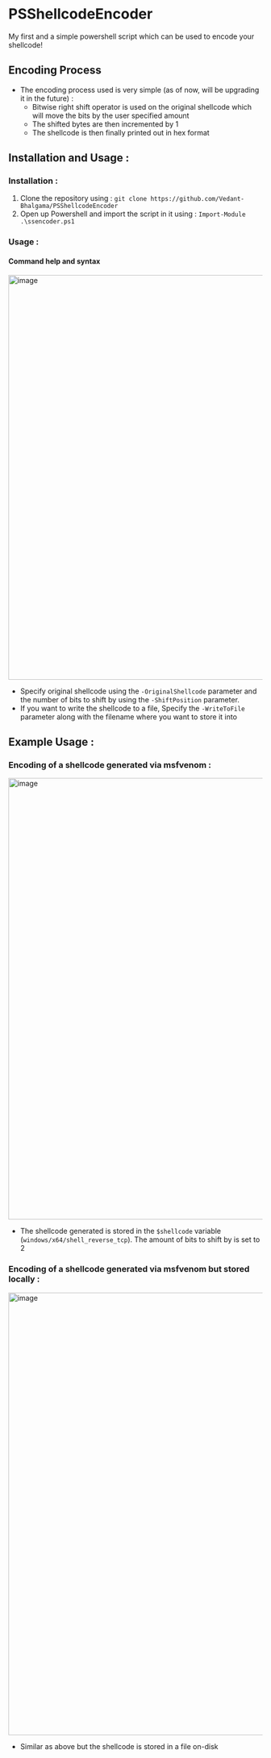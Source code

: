 # PSShellcodeEncoder
My first and a simple powershell script which can be used to encode your shellcode!

## Encoding Process 
- The encoding process used is very simple (as of now, will be upgrading it in the future) :
  -  Bitwise right shift operator is used on the original shellcode which will move the bits by the user specified amount
  -  The shifted bytes are then incremented by 1
  -  The shellcode is then finally printed out in hex format
 
## Installation and Usage :
  ### Installation : 
  1. Clone the repository using : `git clone https://github.com/Vedant-Bhalgama/PSShellcodeEncoder`
  2. Open up Powershell and import the script in it using : `Import-Module .\ssencoder.ps1`

  ### Usage : 
  #### Command help and syntax
  <img width="803" alt="image" src="https://github.com/user-attachments/assets/0eefa615-1a10-4921-8f7d-899b00823b94">
  
  - Specify original shellcode using the `-OriginalShellcode` parameter and the number of bits to shift by using the `-ShiftPosition` parameter.
  - If you want to write the shellcode to a file, Specify the `-WriteToFile` parameter along with the filename where you want to store it into
  

## Example Usage :
  ### Encoding of a shellcode generated via msfvenom :
  <img width="876" alt="image" src="https://github.com/user-attachments/assets/f871a18d-935b-466b-9f05-b492141357ad">

  - The shellcode generated is stored in the `$shellcode` variable (`windows/x64/shell_reverse_tcp`). The amount of bits to shift by is set to 2
  ### Encoding of a shellcode generated via msfvenom but stored locally : 
  <img width="878" alt="image" src="https://github.com/user-attachments/assets/0e6a749d-dea5-4d6d-9647-f30a46a9cb13">
  
  - Similar as above but the shellcode is stored in a file on-disk
